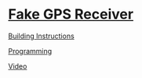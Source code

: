 # [Fake GPS Receiver](http://nxtprograms.com/fake_GPS)

[Building Instructions](http://nxtprograms.com/fake_GPS/steps.html)

[Programming](http://nxtprograms.com/fake_GPS/steps.html#Program)

[Video](http://www.youtube.com/watch?v=0V-fBK5Yam8)
